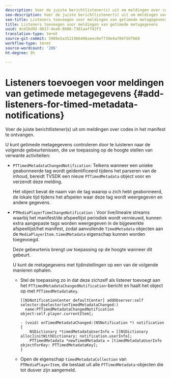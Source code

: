 ```yaml
---
description: Voer de juiste berichtlistener(s) uit om meldingen over codes in het manifest te ontvangen.
seo-description: Voer de juiste berichtlistener(s) uit om meldingen over codes in het manifest te ontvangen.
seo-title: Listeners toevoegen voor meldingen van getimede metagegevens
title: Listeners toevoegen voor meldingen van getimede metagegevens
uuid: dcd1bd92-0617-4eab-8b06-7301aaff42f3
translation-type: tm+mt
source-git-commit: 5908e5a3521966496aeec0ef730e4a704fddfb68
workflow-type: tm+mt
source-wordcount: '206'
ht-degree: 0%

---
```



# Listeners toevoegen voor meldingen van getimede metagegevens {#add-listeners-for-timed-metadata-notifications}

Voer de juiste berichtlistener(s) uit om meldingen over codes in het manifest te ontvangen.

U kunt getimede metagegevens controleren door te luisteren naar de volgende gebeurtenissen, die uw toepassing op de hoogte stellen van verwante activiteiten:

* `PTTimedMetadataChangedNotification`: Telkens wanneer een unieke geabonneerde tag wordt geïdentificeerd tijdens het parseren van de inhoud, bereidt TVSDK een nieuw  `PTTimedMetadata` object voor en verzendt deze melding.

   Het object bevat de naam van de tag waarop u zich hebt geabonneerd, de lokale tijd tijdens het afspelen waar deze tag wordt weergegeven en andere gegevens.

* `PTMediaPlayerTimeChangeNotification` : Voor live/lineaire streams waarbij het manifest/de afspeellijst periodiek wordt vernieuwd, kunnen extra aangepaste tags worden weergegeven in de bijgewerkte afspeellijst/het manifest, zodat aanvullende  `TimedMetadata` objecten aan de  `MediaPlayerItem.timedMetadata` eigenschap kunnen worden toegevoegd.

   Deze gebeurtenis brengt uw toepassing op de hoogte wanneer dit gebeurt.

   U kunt de metagegevens met tijdinstellingen op een van de volgende manieren ophalen.

   * Stel de toepassing zo in dat deze zichzelf als listener toevoegt aan het `PTTimedMetadataChangedNotification`-bericht en haalt het object op met `PTTimedMetadataKey`.

      ```
      [[NSNotificationCenter defaultCenter] addObserver:self selector:@selector(onTimedMetadataChanged:)  
        name:PTTimedMetadataChangedNotification object:self.player.currentItem]; 
      
      - (void) onTimedMetadataChanged:(NSNotification *) notification { 
          NSDictionary *timedMetadataUserInfo = [[NSDictionary alloc]initWithDictionary: notification.userInfo]; 
          PTTimedMetadata *newTimedMetadata = [timedMetadataUserInfo objectForKey: PTTimedMetadataKey]; 
      }
      ```

   * Open de eigenschap `timedMetadataCollection` van `PTMediaPlayerItem`, die bestaat uit alle `PTTimedMetadata`-objecten die tot dusver zijn aangemeld.

